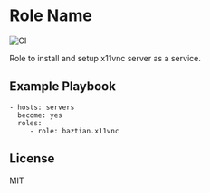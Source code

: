 Role Name
=========

![CI](https://github.com/baztian/ansible-x11vnc/workflows/CI/badge.svg)

Role to install and setup x11vnc server as a service.

Example Playbook
----------------

    - hosts: servers
      become: yes
      roles:
         - role: baztian.x11vnc

License
-------

MIT
